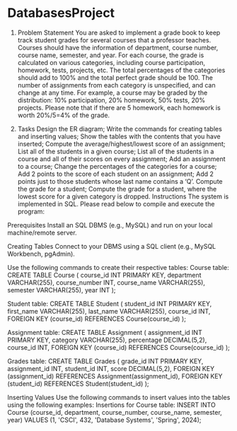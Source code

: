 # DatabasesProject

1. Problem Statement
You are asked to implement a grade book to keep track student grades for several courses that a professor teaches. Courses should have the information of department, course number, course name, semester, and year. For each course, the grade is calculated on various categories, including course participation, homework, tests, projects, etc. The total percentages of the categories should add to 100% and the total perfect grade should be 100. The number of assignments from each category is unspecified, and can change at any time. For example, a course may be graded by the distribution: 10% participation, 20% homework, 50% tests, 20% projects. Please note that if there are 5 homework, each homework is worth 20%/5=4% of the grade.

2. Tasks
Design the ER diagram;
Write the commands for creating tables and inserting values;
Show the tables with the contents that you have inserted;
Compute the average/highest/lowest score of an assignment;
List all of the students in a given course;
List all of the students in a course and all of their scores on every assignment;
Add an assignment to a course;
Change the percentages of the categories for a course;
Add 2 points to the score of each student on an assignment;
Add 2 points just to those students whose last name contains a ‘Q’.
Compute the grade for a student;
Compute the grade for a student, where the lowest score for a given category is dropped.
Instructions
The system is implemented in SQL. Please read below to compile and execute the program:

Prerequisites
Install an SQL DBMS (e.g., MySQL) and run on your local machine/remote server.

Creating Tables
Connect to your DBMS using a SQL client (e.g., MySQL Workbench, pgAdmin).

Use the following commands to create their respective tables:
Course table: CREATE TABLE Course (
course_id INT PRIMARY KEY,
department VARCHAR(255),
course_number INT,
course_name VARCHAR(255),
semester VARCHAR(255),
year INT
);

Student table:
CREATE TABLE Student (
student_id INT PRIMARY KEY,
first_name VARCHAR(255),
last_name VARCHAR(255),
course_id INT,
FOREIGN KEY (course_id) REFERENCES Course(course_id)
);

Assignment table:
CREATE TABLE Assignment (
assignment_id INT PRIMARY KEY,
category VARCHAR(255),
percentage DECIMAL(5,2),
course_id INT,
FOREIGN KEY (course_id) REFERENCES Course(course_id)
);

Grades table:
CREATE TABLE Grades (
grade_id INT PRIMARY KEY,
assignment_id INT,
student_id INT,
score DECIMAL(5,2),
FOREIGN KEY (assignment_id) REFERENCES
Assignment(assignment_id),
FOREIGN KEY (student_id) REFERENCES Student(student_id)
);

Inserting Values
Use the following commands to insert values into the tables using the following examples:
Insertions for Course table:
INSERT INTO Course (course_id, department, course_number, course_name, semester, year)
VALUES (1, 'CSCI', 432, 'Database Systems', 'Spring', 2024);
